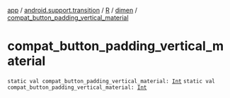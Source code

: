 [app](../../../index.md) / [android.support.transition](../../index.md) / [R](../index.md) / [dimen](index.md) / [compat_button_padding_vertical_material](.)

# compat_button_padding_vertical_material

`static val compat_button_padding_vertical_material: `[`Int`](https://kotlinlang.org/api/latest/jvm/stdlib/kotlin/-int/index.html)
`static val compat_button_padding_vertical_material: `[`Int`](https://kotlinlang.org/api/latest/jvm/stdlib/kotlin/-int/index.html)